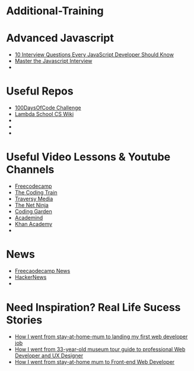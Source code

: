 # Additional-Training

# Advanced Javascript
<ul>
   <li><a href="https://www.evernote.com/shard/s386/u/0/sh/83488e7b-cf55-43f3-8403-0e48cdb776e6/66773698f685b6f3b34cba22060b0b1e">10 Interview Questions Every JavaScript Developer Should Know</a></li>
  <li><a href="https://www.evernote.com/shard/s386/u/0/sh/d23da4c1-53c3-401b-93c4-fb5625473ba2/c11feb54c43a2bed7f2e2febf00aaff0">Master the Javascript Interview</a></li>
  <li><a href=""></a></li>
</ul>

# Useful Repos
<ul>
  <li><a href="https://github.com/AlizaminJ/100-days-of-code-1">100DaysOfCode Challenge</a></li>
  <li><a href="https://github.com/AlizaminJ/CS-Wiki">Lambda School CS Wiki</a></li>
  <li><a href=""></a></li>
  <li><a href=""></a></li>
  <li><a href=""></a></li>
</ul>

# Useful Video Lessons & Youtube Channels
<ul>
  <li><a href="https://www.youtube.com/channel/UC8butISFwT-Wl7EV0hUK0BQ">Freecodecamp</a></li>
  <li><a href="https://www.youtube.com/user/shiffman/featured">The Coding Train</a></li>
  <li><a href="https://www.youtube.com/user/TechGuyWeb/playlists">Traversy Media</a></li>
  <li><a href="https://www.youtube.com/channel/UCW5YeuERMmlnqo4oq8vwUpg/playlists">The Net Ninja</a></li>
  <li><a href="https://www.youtube.com/channel/UCLNgu_OupwoeESgtab33CCw/playlists">Coding Garden</a></li>
  <li><a href="https://www.youtube.com/channel/UCSJbGtTlrDami-tDGPUV9-w/featured">Academind</a></li>
  <li><a href="https://www.khanacademy.org/computing/">Khan Academy</a></li>
  <li><a href=""></a></li>
</ul>

# News
<ul>
  <li><a href="https://www.freecodecamp.org/news/">Freecaodecamp News</a></li>
  <li><a href="https://news.ycombinator.com/">HackerNews</a></li>
  <li><a href=""></a></li>
</ul>

# Need Inspiration? Real Life Sucess Stories
<ul>
  <li><a href="https://www.evernote.com/shard/s386/u/0/sh/759bc713-d6f0-4479-b0f7-a64579fdcb7b/ab71f3631ef46332c4aa785c4c5918dd">How I went from stay-at-home-mum to landing my first web developer job</a></li>
  <li><a href="https://www.evernote.com/shard/s386/u/0/sh/59a4b5c9-23c6-4a3d-85e1-bb94a592b686/dfac941e3498bf0c7ae3be1214ab9ede">How I went from 33-year-old museum tour guide to professional Web Developer and UX Designer</a></li>
  <li><a href="https://www.evernote.com/shard/s386/u/0/sh/3d798d63-2ad0-427b-8bad-df9cfeb63ccb/d0581a54a5f560df85c1e34bc2777a53">How I went from stay-at-home mum to Front-end Web Developer</a></li>
</ul>
